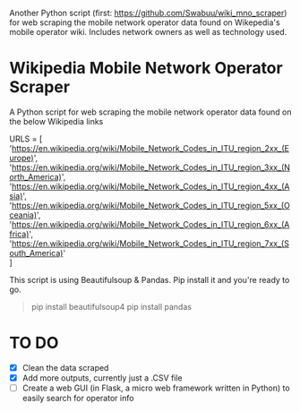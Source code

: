 Another Python script (first: https://github.com/Swabuu/wiki_mno_scraper) for web scraping the mobile network operator data found on Wikepedia's mobile operator wiki. Includes network owners as well as technology used.
# Wikipedia Mobile Network Operator Scraper

A Python script for web scraping the mobile network operator data found on the below Wikipedia links
 
URLS = [
        'https://en.wikipedia.org/wiki/Mobile_Network_Codes_in_ITU_region_2xx_(Europe)',
        'https://en.wikipedia.org/wiki/Mobile_Network_Codes_in_ITU_region_3xx_(North_America)',
        'https://en.wikipedia.org/wiki/Mobile_Network_Codes_in_ITU_region_4xx_(Asia)',
        'https://en.wikipedia.org/wiki/Mobile_Network_Codes_in_ITU_region_5xx_(Oceania)',
        'https://en.wikipedia.org/wiki/Mobile_Network_Codes_in_ITU_region_6xx_(Africa)',
        'https://en.wikipedia.org/wiki/Mobile_Network_Codes_in_ITU_region_7xx_(South_America)'       
       ]

This script is using Beautifulsoup & Pandas. Pip install it and you're ready to go.

> pip install beautifulsoup4
> pip install pandas

# TO DO

- [x] Clean the data scraped
- [x] Add more outputs, currently just a .CSV file
- [ ] Create a web GUI (in Flask, a micro web framework written in Python) to easily search for operator info
